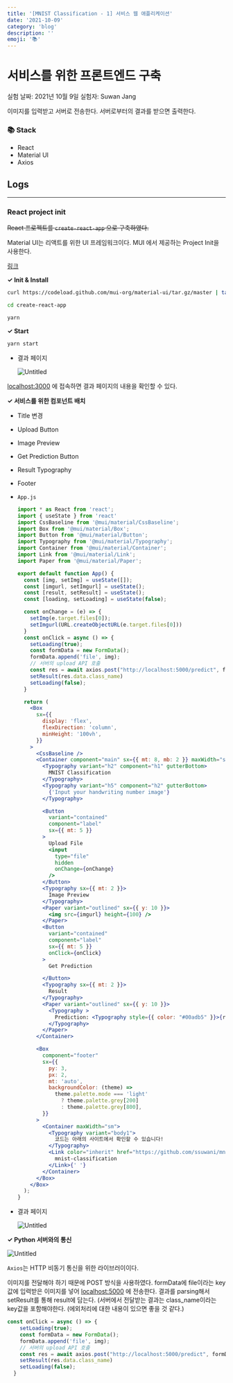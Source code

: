 ```yaml
---
title: '[MNIST Classification - 1] 서비스 웹 애플리케이션'
date: '2021-10-09'
category: 'blog'
description: ''
emoji: '📚'
---
```


# 서비스를 위한 프론트엔드 구축

실험 날짜: 2021년 10월 9일
실험자: Suwan Jang


이미지를 입력받고 서버로 전송한다. 서버로부터의 결과를 받으면 출력한다.

### 📚 Stack

- React
- Material UI
- Axios

## Logs

---

### React project init

~~React 프로젝트를 `create-react-app` 으로 구축하였다.~~

Material UI는 리액트를 위한 UI 프레임워크이다. MUI 에서 제공하는 Project Init을 사용한다.

[링크](https://github.com/mui-org/material-ui/tree/master/examples/create-react-app)

**✓ Init & Install**

```bash
curl https://codeload.github.com/mui-org/material-ui/tar.gz/master | tar -xz --strip=2 material-ui-master/examples/create-react-app

cd create-react-app

yarn
```

**✓ Start**

```bash
yarn start
```

- 결과 페이지
  
    ![Untitled](./images/Untitled.png)
    

[localhost:3000](http://localhost:3000) 에 접속하면 결과 페이지의 내용을 확인할 수 있다.

**✓ 서비스를 위한 컴포넌트 배치**

- Title 변경
- Upload Button
- Image Preview
- Get Prediction Button
- Result Typography
- Footer

- `App.js`
  
    ```jsx
    import * as React from 'react';
    import { useState } from 'react'
    import CssBaseline from '@mui/material/CssBaseline';
    import Box from '@mui/material/Box';
    import Button from '@mui/material/Button';
    import Typography from '@mui/material/Typography';
    import Container from '@mui/material/Container';
    import Link from '@mui/material/Link';
    import Paper from '@mui/material/Paper';
    
    export default function App() {
      const [img, setImg] = useState([]);
      const [imgurl, setImgurl] = useState();
      const [result, setResult] = useState();
      const [loading, setLoading] = useState(false);
    
      const onChange = (e) => {
        setImg(e.target.files[0]);
        setImgurl(URL.createObjectURL(e.target.files[0]))
      }
      const onClick = async () => {
        setLoading(true);
        const formData = new FormData();
        formData.append('file', img);
        // 서버의 upload API 호출
        const res = await axios.post("http://localhost:5000/predict", formData);
        setResult(res.data.class_name)
        setLoading(false);
      }
    
      return (
        <Box
          sx={{
            display: 'flex',
            flexDirection: 'column',
            minHeight: '100vh',
          }}
        >
          <CssBaseline />
          <Container component="main" sx={{ mt: 8, mb: 2 }} maxWidth="sm">
            <Typography variant="h2" component="h1" gutterBottom>
              MNIST Classification
            </Typography>
            <Typography variant="h5" component="h2" gutterBottom>
              {'Input your handwriting number image'}
            </Typography>
    
            <Button
              variant="contained"
              component="label"
              sx={{ mt: 5 }}
            >
              Upload File
              <input
                type="file"
                hidden
                onChange={onChange}
              />
            </Button>
            <Typography sx={{ mt: 2 }}>
              Image Preview
            </Typography>
            <Paper variant="outlined" sx={{ y: 10 }}>
              <img src={imgurl} height={100} />
            </Paper>
            <Button
              variant="contained"
              component="label"
              sx={{ mt: 5 }}
              onClick={onClick}
            >
              Get Prediction
    
            </Button>
            <Typography sx={{ mt: 2 }}>
              Result
            </Typography>
            <Paper variant="outlined" sx={{ y: 10 }}>
              <Typography >
                Prediction: <Typography style={{ color: "#00adb5" }}>{result}</Typography>
              </Typography>
            </Paper>
          </Container>
    
          <Box
            component="footer"
            sx={{
              py: 3,
              px: 2,
              mt: 'auto',
              backgroundColor: (theme) =>
                theme.palette.mode === 'light'
                  ? theme.palette.grey[200]
                  : theme.palette.grey[800],
            }}
          >
            <Container maxWidth="sm">
              <Typography variant="body1">
                코드는 아래의 사이트에서 확인할 수 있습니다!
              </Typography>
              <Link color="inherit" href="https://github.com/ssuwani/mnist-classification">
                mnist-classification
              </Link>{' '}
            </Container>
          </Box>
        </Box>
      );
    }
    ```
    
- 결과 페이지
  
    ![Untitled](./images/Untitled1.png)
    

**✓ Python 서버와의 통신**

![Untitled](./images/Untitled2.png)

`Axios`는 HTTP 비동기 통신을 위한 라이브러이이다. 

이미지를 전달해야 하기 때문에 POST 방식을 사용하였다. formData에 file이라는 key값에 입력받은 이미지를 넣어 [localhost:5000](http://localhost:5000) 에 전송한다. 결과를 parsing해서 setResult를 통해 result에 담는다. (서버에서 전달받는 결과는 class_name이라는 key값을 포함해야한다. (에외처리에 대한 내용이 있으면 좋을 것 같다.)

```jsx
const onClick = async () => {
    setLoading(true);
    const formData = new FormData();
    formData.append('file', img);
    // 서버의 upload API 호출
    const res = await axios.post("http://localhost:5000/predict", formData);
    setResult(res.data.class_name)
    setLoading(false);
  }
```